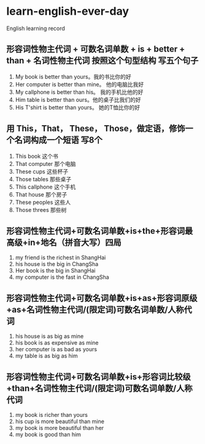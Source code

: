 # learn-english-ever-day

English learning record

## 形容词性物主代词 + 可数名词单数 + is + better + than + 名词性物主代词 按照这个句型结构 写五个句子

1. My book is better than yours。我的书比你的好
2. Her computer is better than mine。 他的电脑比我好
3. My callphone is better than his。 我的手机比他的好
4. Him table is better than ours。他的桌子比我们的好
5. His T'shirt is better than yours。 她的T恤比你的好

## 用 This，That， These， Those，做定语，修饰一个名词构成一个短语 写8个

1. This book 这个书
2. That computer 那个电脑
3. These cups 这些杯子
4. Those tables 那些桌子
5. This callphone 这个手机
6. That house 那个房子
7. These peoples 这些人
8. Those threes 那些树

## 形容词性物主代词+可数名词单数+is+the+形容词最高级+in+地名（拼音大写）四局

1. my friend is the richest in ShangHai
2. his house is the big in ChangSha
3. Her book is the big in ShangHai
4. my computer is the fast in ChangSha

## 形容词性物主代词+可数名词单数+is+as+形容词原级+as+名词性物主代词/(限定词)可数名词单数/人称代词

1. his house is as big as mine
2. his book is as expensive as mine
3. her computer is as bad as yours
4. my table is as big as him

## 形容词性物主代词+可数名词单数+is+形容词比较级+than+名词性物主代词/(限定词)可数名词单数/人称代词

1. my book is richer than yours
2. his cup is more beautiful than mine
3. my book is more beautiful than her
4. my book is good than him
